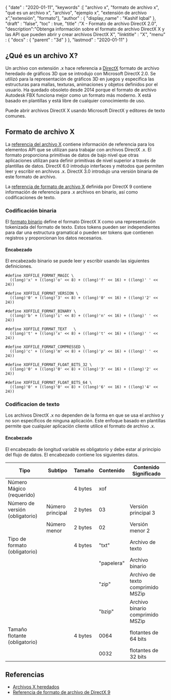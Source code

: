 {
  "date" : "2020-01-11",
  "keywords" :[ "archivo x", "formato de archivo x", "qué es un archivo x", "archivo", "ejemplo x", "extensión de archivo x","extensión", "formato"],
  "author" : {
    "display_name" : "Kashif Iqbal"
},
  "draft" : "false",
  "toc" : true,
  "title" :"X - Formato de archivo DirectX 2.0",
  "description":"Obtenga información sobre el formato de archivo DirectX X y las API que pueden abrir y crear archivos DirectX X",
  "linktitle" : "X",
  "menu" : {
    "docs" : {
      "parent" : "3d"
}
},
  "lastmod" : "2020-01-11"
}

## ¿Qué es un archivo X?

Un archivo con extensión .x hace referencia a [DirectX](https://www.microsoft.com/en-us/download/search.aspx?q=directx) formato de archivo heredado de gráficos 3D que se introdujo con Microsoft DirectX 2.0. Se utilizó para la representación de gráficos 3D en juegos y especifica las estructuras para mallas, texturas, animaciones y objetos definidos por el usuario. Ha quedado obsoleto desde 2014 porque el formato de archivo Autodesk FBX funciona mejor como un formato más moderno. X está basado en plantillas y está libre de cualquier conocimiento de uso.

Puede abrir archivos DirectX X usando Microsoft DirectX y editores de texto comunes.

## Formato de archivo X

La [referencia del archivo X](https://learn.microsoft.com/en-us/windows/win32/direct3d9/dx9-graphics-reference-d3dx-x-file) contiene información de referencia para los elementos API que se utilizan para trabajar con archivos DirectX .x. El formato proporciona primitivas de datos de bajo nivel que otras aplicaciones utilizan para definir primitivas de nivel superior a través de plantillas de datos. DirectX 6.0 introdujo interfaces y métodos que permiten leer y escribir en archivos .x. DirectX 3.0 introdujo una versión binaria de este formato de archivo.

La [referencia de formato de archivo X](https://learn.microsoft.com/en-us/windows/win32/direct3d9/dx9-graphics-reference-x-file-format) definida por DirectX 9 contiene información de referencia para .x archivos en binario, así como codificaciones de texto.

### Codificación binaria

El [formato binario](https://learn.microsoft.com/en-us/windows/win32/direct3d9/binary-encoding) define el formato DirectX X como una representación tokenizada del formato de texto. Estos tokens pueden ser independientes para dar una estructura gramatical o pueden ser tokens que contienen registros y proporcionan los datos necesarios.

#### Encabezado

El encabezado binario se puede leer y escribir usando las siguientes definiciones.

```
#define XOFFILE_FORMAT_MAGIC \
  ((long)'x' + ((long)'o' << 8) + ((long)'f' << 16) + ((long)' ' << 24))

#define XOFFILE_FORMAT_VERSION \
  ((long)'0' + ((long)'3' << 8) + ((long)'0' << 16) + ((long)'2' << 24))

#define XOFFILE_FORMAT_BINARY \
  ((long)'b' + ((long)'i' << 8) + ((long)'n' << 16) + ((long)' ' << 24))

#define XOFFILE_FORMAT_TEXT   \
  ((long)'t' + ((long)'x' << 8) + ((long)'t' << 16) + ((long)' ' << 24))

#define XOFFILE_FORMAT_COMPRESSED \
  ((long)'c' + ((long)'m' << 8) + ((long)'p' << 16) + ((long)' ' << 24))

#define XOFFILE_FORMAT_FLOAT_BITS_32 \
  ((long)'0' + ((long)'0' << 8) + ((long)'3' << 16) + ((long)'2' << 24))

#define XOFFILE_FORMAT_FLOAT_BITS_64 \
  ((long)'0' + ((long)'0' << 8) + ((long)'6' << 16) + ((long)'4' << 24))
```

### Codificacion de texto

Los archivos DirectX .x no dependen de la forma en que se usa el archivo y no son específicos de ninguna aplicación. Este enfoque basado en plantillas permite que cualquier aplicación cliente utilice el formato de archivo .x.


#### Encabezado

El encabezado de longitud variable es obligatorio y debe estar al principio del flujo de datos. El encabezado contiene los siguientes datos.

|Tipo |Subtipo |Tamaño |Contenido |Contenido Significado|
---|---|---|---|---|
|Número Mágico (requerido)| | 4 bytes |xof |
|Número de versión (obligatorio) |Número principal |2 bytes |03 |Versión principal 3|
| |Número menor |2 bytes |02 |Versión menor 2|
|Tipo de formato (obligatorio)| |4 bytes |"txt" |Archivo de texto|
| | | |"papelera"| Archivo binario|
| | | |"zip"| Archivo de texto comprimido MSZip|
| | | |"bzip"| Archivo binario comprimido MSZip|
|Tamaño flotante (obligatorio)| |4 bytes| 0064| flotantes de 64 bits |
| | | |0032 |flotantes de 32 bits|


## Referencias

* [Archivos X heredados](https://learn.microsoft.com/en-us/windows/win32/direct3d9/x-files--legacy-)
* [Referencia de formato de archivo de DirectX 9](https://learn.microsoft.com/en-us/windows/win32/direct3d9/dx9-graphics-reference-x-file-format)

